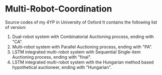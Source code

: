 # Multi-Robot-Coordination
Source codes of my 4YP in University of Oxford
It contains the following list of version:
1. Dual-robot system with Combinatorial Auctioning process, ending with "CA".
2. Multi-robot system with Parallel Auctioning process, ending with "PA".
3. LSTM integrated multi-robot system with Sequential Single-item Auctioning process, ending with "final".
4. LSTM integrated multi-robot system with the Hungarian method based hypothetical auctioneer, ending with "Hungarian". 
